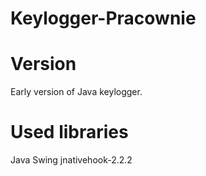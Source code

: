 # Keylogger-Pracownie

# Version
Early version of Java keylogger.

# Used libraries
Java Swing
jnativehook-2.2.2
